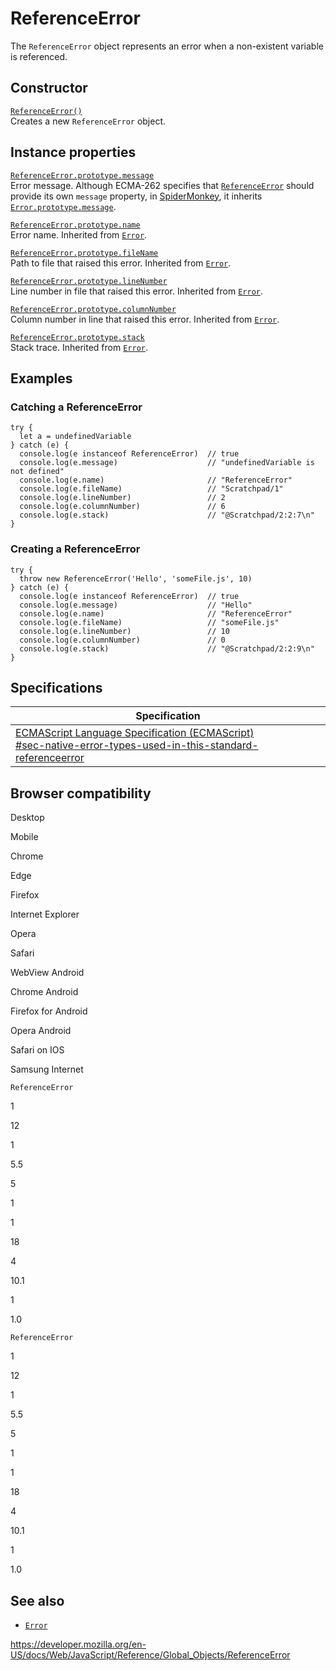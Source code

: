 ReferenceError
==============

The `ReferenceError` object represents an error when a non-existent variable is referenced.

Constructor
-----------

[`ReferenceError()`](referenceerror/referenceerror)  
Creates a new `ReferenceError` object.

Instance properties
-------------------

[`ReferenceError.prototype.message`](error/message)  
Error message. Although ECMA-262 specifies that [`ReferenceError`](referenceerror) should provide its own `message` property, in [SpiderMonkey](https://developer.mozilla.org/en-US/docs/Mozilla/Projects/SpiderMonkey), it inherits [`Error.prototype.message`](error/message).

[`ReferenceError.prototype.name`](error/name)  
Error name. Inherited from [`Error`](error).

[`ReferenceError.prototype.fileName`](error/filename)  
Path to file that raised this error. Inherited from [`Error`](error).

[`ReferenceError.prototype.lineNumber`](error/linenumber)  
Line number in file that raised this error. Inherited from [`Error`](error).

[`ReferenceError.prototype.columnNumber`](error/columnnumber)  
Column number in line that raised this error. Inherited from [`Error`](error).

[`ReferenceError.prototype.stack`](error/stack)  
Stack trace. Inherited from [`Error`](error).

Examples
--------

### Catching a ReferenceError

    try {
      let a = undefinedVariable
    } catch (e) {
      console.log(e instanceof ReferenceError)  // true
      console.log(e.message)                    // "undefinedVariable is not defined"
      console.log(e.name)                       // "ReferenceError"
      console.log(e.fileName)                   // "Scratchpad/1"
      console.log(e.lineNumber)                 // 2
      console.log(e.columnNumber)               // 6
      console.log(e.stack)                      // "@Scratchpad/2:2:7\n"
    }

### Creating a ReferenceError

    try {
      throw new ReferenceError('Hello', 'someFile.js', 10)
    } catch (e) {
      console.log(e instanceof ReferenceError)  // true
      console.log(e.message)                    // "Hello"
      console.log(e.name)                       // "ReferenceError"
      console.log(e.fileName)                   // "someFile.js"
      console.log(e.lineNumber)                 // 10
      console.log(e.columnNumber)               // 0
      console.log(e.stack)                      // "@Scratchpad/2:2:9\n"
    }

Specifications
--------------

<table><thead><tr class="header"><th>Specification</th></tr></thead><tbody><tr class="odd"><td><a href="https://tc39.es/ecma262/#sec-native-error-types-used-in-this-standard-referenceerror">ECMAScript Language Specification (ECMAScript)<br />
<span class="small">#sec-native-error-types-used-in-this-standard-referenceerror</span></a></td></tr></tbody></table>

Browser compatibility
---------------------

Desktop

Mobile

Chrome

Edge

Firefox

Internet Explorer

Opera

Safari

WebView Android

Chrome Android

Firefox for Android

Opera Android

Safari on IOS

Samsung Internet

`ReferenceError`

1

12

1

5.5

5

1

1

18

4

10.1

1

1.0

`ReferenceError`

1

12

1

5.5

5

1

1

18

4

10.1

1

1.0

See also
--------

-   [`Error`](error)

<a href="https://developer.mozilla.org/en-US/docs/Web/JavaScript/Reference/Global_Objects/ReferenceError" class="_attribution-link">https://developer.mozilla.org/en-US/docs/Web/JavaScript/Reference/Global_Objects/ReferenceError</a>
